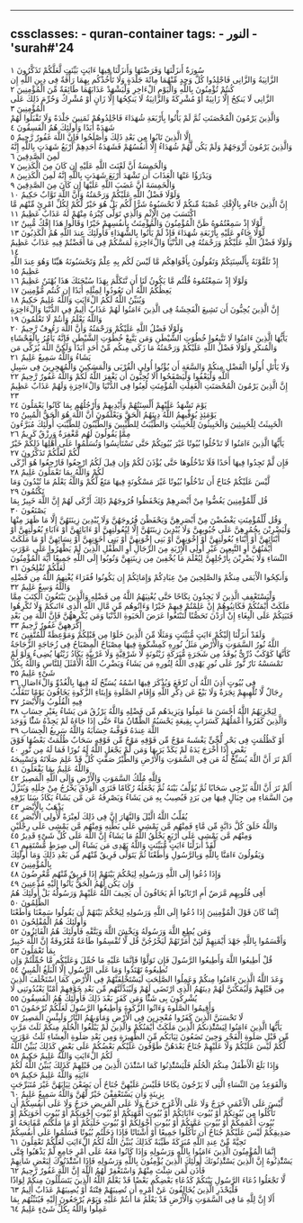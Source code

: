 
---
cssclasses:
    - quran-container
tags:
    - النور
    - 'surah#'24
---

سُورَةٌ أَنزَلْنَهَا وَفَرَضْنَهَا وَأَنزَلْنَا فِيهَا ءَايَتٍ بَيِّنَتٍ لَّعَلَّكُمْ تَذَكَّرُونَ  ١<br>
الزَّانِيَةُ وَالزَّانِى فَاجْلِدُوا كُلَّ وَحِدٍ مِّنْهُمَا مِائَةَ جَلْدَةٍ وَلَا تَأْخُذْكُم بِهِمَا رَأْفَةٌ فِى دِينِ اللَّهِ إِن كُنتُمْ تُؤْمِنُونَ بِاللَّهِ وَالْيَوْمِ الْءَاخِرِ وَلْيَشْهَدْ عَذَابَهُمَا طَائِفَةٌ مِّنَ الْمُؤْمِنِينَ  ٢<br>
الزَّانِى لَا يَنكِحُ إِلَّا زَانِيَةً أَوْ مُشْرِكَةً وَالزَّانِيَةُ لَا يَنكِحُهَا إِلَّا زَانٍ أَوْ مُشْرِكٌ وَحُرِّمَ ذَلِكَ عَلَى الْمُؤْمِنِينَ  ٣<br>
وَالَّذِينَ يَرْمُونَ الْمُحْصَنَتِ ثُمَّ لَمْ يَأْتُوا بِأَرْبَعَةِ شُهَدَاءَ فَاجْلِدُوهُمْ ثَمَنِينَ جَلْدَةً وَلَا تَقْبَلُوا لَهُمْ شَهَدَةً أَبَدًا وَأُولَئِكَ هُمُ الْفَسِقُونَ  ٤<br>
إِلَّا الَّذِينَ تَابُوا مِن بَعْدِ ذَلِكَ وَأَصْلَحُوا فَإِنَّ اللَّهَ غَفُورٌ رَّحِيمٌ  ٥<br>
وَالَّذِينَ يَرْمُونَ أَزْوَجَهُمْ وَلَمْ يَكُن لَّهُمْ شُهَدَاءُ إِلَّا أَنفُسُهُمْ فَشَهَدَةُ أَحَدِهِمْ أَرْبَعُ شَهَدَتٍ بِاللَّهِ إِنَّهُ لَمِنَ الصَّدِقِينَ  ٦<br>
وَالْخَمِسَةُ أَنَّ لَعْنَتَ اللَّهِ عَلَيْهِ إِن كَانَ مِنَ الْكَذِبِينَ  ٧<br>
وَيَدْرَؤُا عَنْهَا الْعَذَابَ أَن تَشْهَدَ أَرْبَعَ شَهَدَتٍ بِاللَّهِ إِنَّهُ لَمِنَ الْكَذِبِينَ  ٨<br>
وَالْخَمِسَةَ أَنَّ غَضَبَ اللَّهِ عَلَيْهَا إِن كَانَ مِنَ الصَّدِقِينَ  ٩<br>
وَلَوْلَا فَضْلُ اللَّهِ عَلَيْكُمْ وَرَحْمَتُهُ وَأَنَّ اللَّهَ تَوَّابٌ حَكِيمٌ  ١۰<br>
إِنَّ الَّذِينَ جَاءُو بِالْإِفْكِ عُصْبَةٌ مِّنكُمْ لَا تَحْسَبُوهُ شَرًّا لَّكُم بَلْ هُوَ خَيْرٌ لَّكُمْ لِكُلِّ امْرِئٍ مِّنْهُم مَّا اكْتَسَبَ مِنَ الْإِثْمِ وَالَّذِى تَوَلَّى كِبْرَهُ مِنْهُمْ لَهُ عَذَابٌ عَظِيمٌ  ١١<br>
لَّوْلَا إِذْ سَمِعْتُمُوهُ ظَنَّ الْمُؤْمِنُونَ وَالْمُؤْمِنَتُ بِأَنفُسِهِمْ خَيْرًا وَقَالُوا هَذَا إِفْكٌ مُّبِينٌ  ١٢<br>
لَّوْلَا جَاءُو عَلَيْهِ بِأَرْبَعَةِ شُهَدَاءَ فَإِذْ لَمْ يَأْتُوا بِالشُّهَدَاءِ فَأُولَئِكَ عِندَ اللَّهِ هُمُ الْكَذِبُونَ  ١٣<br>
وَلَوْلَا فَضْلُ اللَّهِ عَلَيْكُمْ وَرَحْمَتُهُ فِى الدُّنْيَا وَالْءَاخِرَةِ لَمَسَّكُمْ فِى مَا أَفَضْتُمْ فِيهِ عَذَابٌ عَظِيمٌ  ١٤<br>
إِذْ تَلَقَّوْنَهُ بِأَلْسِنَتِكُمْ وَتَقُولُونَ بِأَفْوَاهِكُم مَّا لَيْسَ لَكُم بِهِ عِلْمٌ وَتَحْسَبُونَهُ هَيِّنًا وَهُوَ عِندَ اللَّهِ عَظِيمٌ  ١٥<br>
وَلَوْلَا إِذْ سَمِعْتُمُوهُ قُلْتُم مَّا يَكُونُ لَنَا أَن نَّتَكَلَّمَ بِهَذَا سُبْحَنَكَ هَذَا بُهْتَنٌ عَظِيمٌ  ١٦<br>
يَعِظُكُمُ اللَّهُ أَن تَعُودُوا لِمِثْلِهِ أَبَدًا إِن كُنتُم مُّؤْمِنِينَ  ١٧<br>
وَيُبَيِّنُ اللَّهُ لَكُمُ الْءَايَتِ وَاللَّهُ عَلِيمٌ حَكِيمٌ  ١٨<br>
إِنَّ الَّذِينَ يُحِبُّونَ أَن تَشِيعَ الْفَحِشَةُ فِى الَّذِينَ ءَامَنُوا لَهُمْ عَذَابٌ أَلِيمٌ فِى الدُّنْيَا وَالْءَاخِرَةِ وَاللَّهُ يَعْلَمُ وَأَنتُمْ لَا تَعْلَمُونَ  ١٩<br>
وَلَوْلَا فَضْلُ اللَّهِ عَلَيْكُمْ وَرَحْمَتُهُ وَأَنَّ اللَّهَ رَءُوفٌ رَّحِيمٌ  ٢۰<br>
يَأَيُّهَا الَّذِينَ ءَامَنُوا لَا تَتَّبِعُوا خُطُوَتِ الشَّيْطَنِ وَمَن يَتَّبِعْ خُطُوَتِ الشَّيْطَنِ فَإِنَّهُ يَأْمُرُ بِالْفَحْشَاءِ وَالْمُنكَرِ وَلَوْلَا فَضْلُ اللَّهِ عَلَيْكُمْ وَرَحْمَتُهُ مَا زَكَى مِنكُم مِّنْ أَحَدٍ أَبَدًا وَلَكِنَّ اللَّهَ يُزَكِّى مَن يَشَاءُ وَاللَّهُ سَمِيعٌ عَلِيمٌ  ٢١<br>
وَلَا يَأْتَلِ أُولُوا الْفَضْلِ مِنكُمْ وَالسَّعَةِ أَن يُؤْتُوا أُولِى الْقُرْبَى وَالْمَسَكِينَ وَالْمُهَجِرِينَ فِى سَبِيلِ اللَّهِ وَلْيَعْفُوا وَلْيَصْفَحُوا أَلَا تُحِبُّونَ أَن يَغْفِرَ اللَّهُ لَكُمْ وَاللَّهُ غَفُورٌ رَّحِيمٌ  ٢٢<br>
إِنَّ الَّذِينَ يَرْمُونَ الْمُحْصَنَتِ الْغَفِلَتِ الْمُؤْمِنَتِ لُعِنُوا فِى الدُّنْيَا وَالْءَاخِرَةِ وَلَهُمْ عَذَابٌ عَظِيمٌ  ٢٣<br>
يَوْمَ تَشْهَدُ عَلَيْهِمْ أَلْسِنَتُهُمْ وَأَيْدِيهِمْ وَأَرْجُلُهُم بِمَا كَانُوا يَعْمَلُونَ  ٢٤<br>
يَوْمَئِذٍ يُوَفِّيهِمُ اللَّهُ دِينَهُمُ الْحَقَّ وَيَعْلَمُونَ أَنَّ اللَّهَ هُوَ الْحَقُّ الْمُبِينُ  ٢٥<br>
الْخَبِيثَتُ لِلْخَبِيثِينَ وَالْخَبِيثُونَ لِلْخَبِيثَتِ وَالطَّيِّبَتُ لِلطَّيِّبِينَ وَالطَّيِّبُونَ لِلطَّيِّبَتِ أُولَئِكَ مُبَرَّءُونَ مِمَّا يَقُولُونَ لَهُم مَّغْفِرَةٌ وَرِزْقٌ كَرِيمٌ  ٢٦<br>
يَأَيُّهَا الَّذِينَ ءَامَنُوا لَا تَدْخُلُوا بُيُوتًا غَيْرَ بُيُوتِكُمْ حَتَّى تَسْتَأْنِسُوا وَتُسَلِّمُوا عَلَى أَهْلِهَا ذَلِكُمْ خَيْرٌ لَّكُمْ لَعَلَّكُمْ تَذَكَّرُونَ  ٢٧<br>
فَإِن لَّمْ تَجِدُوا فِيهَا أَحَدًا فَلَا تَدْخُلُوهَا حَتَّى يُؤْذَنَ لَكُمْ وَإِن قِيلَ لَكُمُ ارْجِعُوا فَارْجِعُوا هُوَ أَزْكَى لَكُمْ وَاللَّهُ بِمَا تَعْمَلُونَ عَلِيمٌ  ٢٨<br>
لَّيْسَ عَلَيْكُمْ جُنَاحٌ أَن تَدْخُلُوا بُيُوتًا غَيْرَ مَسْكُونَةٍ فِيهَا مَتَعٌ لَّكُمْ وَاللَّهُ يَعْلَمُ مَا تُبْدُونَ وَمَا تَكْتُمُونَ  ٢٩<br>
قُل لِّلْمُؤْمِنِينَ يَغُضُّوا مِنْ أَبْصَرِهِمْ وَيَحْفَظُوا فُرُوجَهُمْ ذَلِكَ أَزْكَى لَهُمْ إِنَّ اللَّهَ خَبِيرٌ بِمَا يَصْنَعُونَ  ٣۰<br>
وَقُل لِّلْمُؤْمِنَتِ يَغْضُضْنَ مِنْ أَبْصَرِهِنَّ وَيَحْفَظْنَ فُرُوجَهُنَّ وَلَا يُبْدِينَ زِينَتَهُنَّ إِلَّا مَا ظَهَرَ مِنْهَا وَلْيَضْرِبْنَ بِخُمُرِهِنَّ عَلَى جُيُوبِهِنَّ وَلَا يُبْدِينَ زِينَتَهُنَّ إِلَّا لِبُعُولَتِهِنَّ أَوْ ءَابَائِهِنَّ أَوْ ءَابَاءِ بُعُولَتِهِنَّ أَوْ أَبْنَائِهِنَّ أَوْ أَبْنَاءِ بُعُولَتِهِنَّ أَوْ إِخْوَنِهِنَّ أَوْ بَنِى إِخْوَنِهِنَّ أَوْ بَنِى أَخَوَتِهِنَّ أَوْ نِسَائِهِنَّ أَوْ مَا مَلَكَتْ أَيْمَنُهُنَّ أَوِ التَّبِعِينَ غَيْرِ أُولِى الْإِرْبَةِ مِنَ الرِّجَالِ أَوِ الطِّفْلِ الَّذِينَ لَمْ يَظْهَرُوا عَلَى عَوْرَتِ النِّسَاءِ وَلَا يَضْرِبْنَ بِأَرْجُلِهِنَّ لِيُعْلَمَ مَا يُخْفِينَ مِن زِينَتِهِنَّ وَتُوبُوا إِلَى اللَّهِ جَمِيعًا أَيُّهَ الْمُؤْمِنُونَ لَعَلَّكُمْ تُفْلِحُونَ  ٣١<br>
وَأَنكِحُوا الْأَيَمَى مِنكُمْ وَالصَّلِحِينَ مِنْ عِبَادِكُمْ وَإِمَائِكُمْ إِن يَكُونُوا فُقَرَاءَ يُغْنِهِمُ اللَّهُ مِن فَضْلِهِ وَاللَّهُ وَسِعٌ عَلِيمٌ  ٣٢<br>
وَلْيَسْتَعْفِفِ الَّذِينَ لَا يَجِدُونَ نِكَاحًا حَتَّى يُغْنِيَهُمُ اللَّهُ مِن فَضْلِهِ وَالَّذِينَ يَبْتَغُونَ الْكِتَبَ مِمَّا مَلَكَتْ أَيْمَنُكُمْ فَكَاتِبُوهُمْ إِنْ عَلِمْتُمْ فِيهِمْ خَيْرًا وَءَاتُوهُم مِّن مَّالِ اللَّهِ الَّذِى ءَاتَىكُمْ وَلَا تُكْرِهُوا فَتَيَتِكُمْ عَلَى الْبِغَاءِ إِنْ أَرَدْنَ تَحَصُّنًا لِّتَبْتَغُوا عَرَضَ الْحَيَوةِ الدُّنْيَا وَمَن يُكْرِههُّنَّ فَإِنَّ اللَّهَ مِن بَعْدِ إِكْرَهِهِنَّ غَفُورٌ رَّحِيمٌ  ٣٣<br>
وَلَقَدْ أَنزَلْنَا إِلَيْكُمْ ءَايَتٍ مُّبَيِّنَتٍ وَمَثَلًا مِّنَ الَّذِينَ خَلَوْا مِن قَبْلِكُمْ وَمَوْعِظَةً لِّلْمُتَّقِينَ  ٣٤<br>
اللَّهُ نُورُ السَّمَوَتِ وَالْأَرْضِ مَثَلُ نُورِهِ كَمِشْكَوةٍ فِيهَا مِصْبَاحٌ الْمِصْبَاحُ فِى زُجَاجَةٍ الزُّجَاجَةُ كَأَنَّهَا كَوْكَبٌ دُرِّىٌّ يُوقَدُ مِن شَجَرَةٍ مُّبَرَكَةٍ زَيْتُونَةٍ لَّا شَرْقِيَّةٍ وَلَا غَرْبِيَّةٍ يَكَادُ زَيْتُهَا يُضِىءُ وَلَوْ لَمْ تَمْسَسْهُ نَارٌ نُّورٌ عَلَى نُورٍ يَهْدِى اللَّهُ لِنُورِهِ مَن يَشَاءُ وَيَضْرِبُ اللَّهُ الْأَمْثَلَ لِلنَّاسِ وَاللَّهُ بِكُلِّ شَىْءٍ عَلِيمٌ  ٣٥<br>
فِى بُيُوتٍ أَذِنَ اللَّهُ أَن تُرْفَعَ وَيُذْكَرَ فِيهَا اسْمُهُ يُسَبِّحُ لَهُ فِيهَا بِالْغُدُوِّ وَالْءَاصَالِ  ٣٦<br>
رِجَالٌ لَّا تُلْهِيهِمْ تِجَرَةٌ وَلَا بَيْعٌ عَن ذِكْرِ اللَّهِ وَإِقَامِ الصَّلَوةِ وَإِيتَاءِ الزَّكَوةِ يَخَافُونَ يَوْمًا تَتَقَلَّبُ فِيهِ الْقُلُوبُ وَالْأَبْصَرُ  ٣٧<br>
لِيَجْزِيَهُمُ اللَّهُ أَحْسَنَ مَا عَمِلُوا وَيَزِيدَهُم مِّن فَضْلِهِ وَاللَّهُ يَرْزُقُ مَن يَشَاءُ بِغَيْرِ حِسَابٍ  ٣٨<br>
وَالَّذِينَ كَفَرُوا أَعْمَلُهُمْ كَسَرَابٍ بِقِيعَةٍ يَحْسَبُهُ الظَّمَْٔانُ مَاءً حَتَّى إِذَا جَاءَهُ لَمْ يَجِدْهُ شَئًْا وَوَجَدَ اللَّهَ عِندَهُ فَوَفَّىهُ حِسَابَهُ وَاللَّهُ سَرِيعُ الْحِسَابِ  ٣٩<br>
أَوْ كَظُلُمَتٍ فِى بَحْرٍ لُّجِّىٍّ يَغْشَىهُ مَوْجٌ مِّن فَوْقِهِ مَوْجٌ مِّن فَوْقِهِ سَحَابٌ ظُلُمَتٌ بَعْضُهَا فَوْقَ بَعْضٍ إِذَا أَخْرَجَ يَدَهُ لَمْ يَكَدْ يَرَىهَا وَمَن لَّمْ يَجْعَلِ اللَّهُ لَهُ نُورًا فَمَا لَهُ مِن نُّورٍ  ٤۰<br>
أَلَمْ تَرَ أَنَّ اللَّهَ يُسَبِّحُ لَهُ مَن فِى السَّمَوَتِ وَالْأَرْضِ وَالطَّيْرُ صَفَّتٍ كُلٌّ قَدْ عَلِمَ صَلَاتَهُ وَتَسْبِيحَهُ وَاللَّهُ عَلِيمٌ بِمَا يَفْعَلُونَ  ٤١<br>
وَلِلَّهِ مُلْكُ السَّمَوَتِ وَالْأَرْضِ وَإِلَى اللَّهِ الْمَصِيرُ  ٤٢<br>
أَلَمْ تَرَ أَنَّ اللَّهَ يُزْجِى سَحَابًا ثُمَّ يُؤَلِّفُ بَيْنَهُ ثُمَّ يَجْعَلُهُ رُكَامًا فَتَرَى الْوَدْقَ يَخْرُجُ مِنْ خِلَلِهِ وَيُنَزِّلُ مِنَ السَّمَاءِ مِن جِبَالٍ فِيهَا مِن بَرَدٍ فَيُصِيبُ بِهِ مَن يَشَاءُ وَيَصْرِفُهُ عَن مَّن يَشَاءُ يَكَادُ سَنَا بَرْقِهِ يَذْهَبُ بِالْأَبْصَرِ  ٤٣<br>
يُقَلِّبُ اللَّهُ الَّيْلَ وَالنَّهَارَ إِنَّ فِى ذَلِكَ لَعِبْرَةً لِّأُولِى الْأَبْصَرِ  ٤٤<br>
وَاللَّهُ خَلَقَ كُلَّ دَابَّةٍ مِّن مَّاءٍ فَمِنْهُم مَّن يَمْشِى عَلَى بَطْنِهِ وَمِنْهُم مَّن يَمْشِى عَلَى رِجْلَيْنِ وَمِنْهُم مَّن يَمْشِى عَلَى أَرْبَعٍ يَخْلُقُ اللَّهُ مَا يَشَاءُ إِنَّ اللَّهَ عَلَى كُلِّ شَىْءٍ قَدِيرٌ  ٤٥<br>
لَّقَدْ أَنزَلْنَا ءَايَتٍ مُّبَيِّنَتٍ وَاللَّهُ يَهْدِى مَن يَشَاءُ إِلَى صِرَطٍ مُّسْتَقِيمٍ  ٤٦<br>
وَيَقُولُونَ ءَامَنَّا بِاللَّهِ وَبِالرَّسُولِ وَأَطَعْنَا ثُمَّ يَتَوَلَّى فَرِيقٌ مِّنْهُم مِّن بَعْدِ ذَلِكَ وَمَا أُولَئِكَ بِالْمُؤْمِنِينَ  ٤٧<br>
وَإِذَا دُعُوا إِلَى اللَّهِ وَرَسُولِهِ لِيَحْكُمَ بَيْنَهُمْ إِذَا فَرِيقٌ مِّنْهُم مُّعْرِضُونَ  ٤٨<br>
وَإِن يَكُن لَّهُمُ الْحَقُّ يَأْتُوا إِلَيْهِ مُذْعِنِينَ  ٤٩<br>
أَفِى قُلُوبِهِم مَّرَضٌ أَمِ ارْتَابُوا أَمْ يَخَافُونَ أَن يَحِيفَ اللَّهُ عَلَيْهِمْ وَرَسُولُهُ بَلْ أُولَئِكَ هُمُ الظَّلِمُونَ  ٥۰<br>
إِنَّمَا كَانَ قَوْلَ الْمُؤْمِنِينَ إِذَا دُعُوا إِلَى اللَّهِ وَرَسُولِهِ لِيَحْكُمَ بَيْنَهُمْ أَن يَقُولُوا سَمِعْنَا وَأَطَعْنَا وَأُولَئِكَ هُمُ الْمُفْلِحُونَ  ٥١<br>
وَمَن يُطِعِ اللَّهَ وَرَسُولَهُ وَيَخْشَ اللَّهَ وَيَتَّقْهِ فَأُولَئِكَ هُمُ الْفَائِزُونَ  ٥٢<br>
وَأَقْسَمُوا بِاللَّهِ جَهْدَ أَيْمَنِهِمْ لَئِنْ أَمَرْتَهُمْ لَيَخْرُجُنَّ قُل لَّا تُقْسِمُوا طَاعَةٌ مَّعْرُوفَةٌ إِنَّ اللَّهَ خَبِيرٌ بِمَا تَعْمَلُونَ  ٥٣<br>
قُلْ أَطِيعُوا اللَّهَ وَأَطِيعُوا الرَّسُولَ فَإِن تَوَلَّوْا فَإِنَّمَا عَلَيْهِ مَا حُمِّلَ وَعَلَيْكُم مَّا حُمِّلْتُمْ وَإِن تُطِيعُوهُ تَهْتَدُوا وَمَا عَلَى الرَّسُولِ إِلَّا الْبَلَغُ الْمُبِينُ  ٥٤<br>
وَعَدَ اللَّهُ الَّذِينَ ءَامَنُوا مِنكُمْ وَعَمِلُوا الصَّلِحَتِ لَيَسْتَخْلِفَنَّهُمْ فِى الْأَرْضِ كَمَا اسْتَخْلَفَ الَّذِينَ مِن قَبْلِهِمْ وَلَيُمَكِّنَنَّ لَهُمْ دِينَهُمُ الَّذِى ارْتَضَى لَهُمْ وَلَيُبَدِّلَنَّهُم مِّن بَعْدِ خَوْفِهِمْ أَمْنًا يَعْبُدُونَنِى لَا يُشْرِكُونَ بِى شَئًْا وَمَن كَفَرَ بَعْدَ ذَلِكَ فَأُولَئِكَ هُمُ الْفَسِقُونَ  ٥٥<br>
وَأَقِيمُوا الصَّلَوةَ وَءَاتُوا الزَّكَوةَ وَأَطِيعُوا الرَّسُولَ لَعَلَّكُمْ تُرْحَمُونَ  ٥٦<br>
لَا تَحْسَبَنَّ الَّذِينَ كَفَرُوا مُعْجِزِينَ فِى الْأَرْضِ وَمَأْوَىهُمُ النَّارُ وَلَبِئْسَ الْمَصِيرُ  ٥٧<br>
يَأَيُّهَا الَّذِينَ ءَامَنُوا لِيَسْتَْٔذِنكُمُ الَّذِينَ مَلَكَتْ أَيْمَنُكُمْ وَالَّذِينَ لَمْ يَبْلُغُوا الْحُلُمَ مِنكُمْ ثَلَثَ مَرَّتٍ مِّن قَبْلِ صَلَوةِ الْفَجْرِ وَحِينَ تَضَعُونَ ثِيَابَكُم مِّنَ الظَّهِيرَةِ وَمِن بَعْدِ صَلَوةِ الْعِشَاءِ ثَلَثُ عَوْرَتٍ لَّكُمْ لَيْسَ عَلَيْكُمْ وَلَا عَلَيْهِمْ جُنَاحٌ بَعْدَهُنَّ طَوَّفُونَ عَلَيْكُم بَعْضُكُمْ عَلَى بَعْضٍ كَذَلِكَ يُبَيِّنُ اللَّهُ لَكُمُ الْءَايَتِ وَاللَّهُ عَلِيمٌ حَكِيمٌ  ٥٨<br>
وَإِذَا بَلَغَ الْأَطْفَلُ مِنكُمُ الْحُلُمَ فَلْيَسْتَْٔذِنُوا كَمَا اسْتَْٔذَنَ الَّذِينَ مِن قَبْلِهِمْ كَذَلِكَ يُبَيِّنُ اللَّهُ لَكُمْ ءَايَتِهِ وَاللَّهُ عَلِيمٌ حَكِيمٌ  ٥٩<br>
وَالْقَوَعِدُ مِنَ النِّسَاءِ الَّتِى لَا يَرْجُونَ نِكَاحًا فَلَيْسَ عَلَيْهِنَّ جُنَاحٌ أَن يَضَعْنَ ثِيَابَهُنَّ غَيْرَ مُتَبَرِّجَتٍ بِزِينَةٍ وَأَن يَسْتَعْفِفْنَ خَيْرٌ لَّهُنَّ وَاللَّهُ سَمِيعٌ عَلِيمٌ  ٦۰<br>
لَّيْسَ عَلَى الْأَعْمَى حَرَجٌ وَلَا عَلَى الْأَعْرَجِ حَرَجٌ وَلَا عَلَى الْمَرِيضِ حَرَجٌ وَلَا عَلَى أَنفُسِكُمْ أَن تَأْكُلُوا مِن بُيُوتِكُمْ أَوْ بُيُوتِ ءَابَائِكُمْ أَوْ بُيُوتِ أُمَّهَتِكُمْ أَوْ بُيُوتِ إِخْوَنِكُمْ أَوْ بُيُوتِ أَخَوَتِكُمْ أَوْ بُيُوتِ أَعْمَمِكُمْ أَوْ بُيُوتِ عَمَّتِكُمْ أَوْ بُيُوتِ أَخْوَلِكُمْ أَوْ بُيُوتِ خَلَتِكُمْ أَوْ مَا مَلَكْتُم مَّفَاتِحَهُ أَوْ صَدِيقِكُمْ لَيْسَ عَلَيْكُمْ جُنَاحٌ أَن تَأْكُلُوا جَمِيعًا أَوْ أَشْتَاتًا فَإِذَا دَخَلْتُم بُيُوتًا فَسَلِّمُوا عَلَى أَنفُسِكُمْ تَحِيَّةً مِّنْ عِندِ اللَّهِ مُبَرَكَةً طَيِّبَةً كَذَلِكَ يُبَيِّنُ اللَّهُ لَكُمُ الْءَايَتِ لَعَلَّكُمْ تَعْقِلُونَ  ٦١<br>
إِنَّمَا الْمُؤْمِنُونَ الَّذِينَ ءَامَنُوا بِاللَّهِ وَرَسُولِهِ وَإِذَا كَانُوا مَعَهُ عَلَى أَمْرٍ جَامِعٍ لَّمْ يَذْهَبُوا حَتَّى يَسْتَْٔذِنُوهُ إِنَّ الَّذِينَ يَسْتَْٔذِنُونَكَ أُولَئِكَ الَّذِينَ يُؤْمِنُونَ بِاللَّهِ وَرَسُولِهِ فَإِذَا اسْتَْٔذَنُوكَ لِبَعْضِ شَأْنِهِمْ فَأْذَن لِّمَن شِئْتَ مِنْهُمْ وَاسْتَغْفِرْ لَهُمُ اللَّهَ إِنَّ اللَّهَ غَفُورٌ رَّحِيمٌ  ٦٢<br>
لَّا تَجْعَلُوا دُعَاءَ الرَّسُولِ بَيْنَكُمْ كَدُعَاءِ بَعْضِكُم بَعْضًا قَدْ يَعْلَمُ اللَّهُ الَّذِينَ يَتَسَلَّلُونَ مِنكُمْ لِوَاذًا فَلْيَحْذَرِ الَّذِينَ يُخَالِفُونَ عَنْ أَمْرِهِ أَن تُصِيبَهُمْ فِتْنَةٌ أَوْ يُصِيبَهُمْ عَذَابٌ أَلِيمٌ  ٦٣<br>
أَلَا إِنَّ لِلَّهِ مَا فِى السَّمَوَتِ وَالْأَرْضِ قَدْ يَعْلَمُ مَا أَنتُمْ عَلَيْهِ وَيَوْمَ يُرْجَعُونَ إِلَيْهِ فَيُنَبِّئُهُم بِمَا عَمِلُوا وَاللَّهُ بِكُلِّ شَىْءٍ عَلِيمٌ  ٦٤<br>

